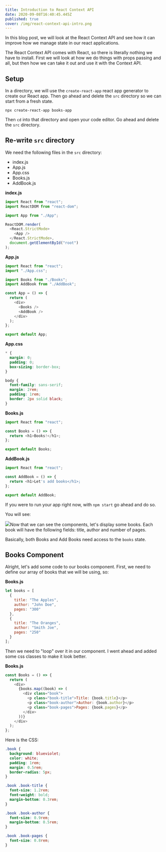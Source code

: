 ```yaml
---
title: Introduction to React Context API
date: 2020-09-08T16:40:45.445Z
published: true
cover: /img/react-context-api-intro.png
---
```

In this blog post, we will look at the React Context API and see how it can improve how we manage state in our react applications. 

The React Context API comes with React, so there is literally nothing we have to install. First we will look at how we do things with props passing and all, but then how we can take it out and use it with the Context API.

## Setup

In a directory, we will use the `create-react-app` react app generator to create our React app. Then go ahead and delete the `src` directory so we can start from a fresh state.

```
npx create-react-app books-app
```

Then `cd` into that directory and open your code editor. Go ahead and delete the `src` directory. 

## Re-write `src` directory

We need the following files in the `src` directory:

* index.js
* App.js
* App.css
* Books.js
* AddBook.js

**index.js**

```javascript
import React from "react";
import ReactDOM from "react-dom";

import App from "./App";

ReactDOM.render(
  <React.StrictMode>
    <App />
  </React.StrictMode>,
  document.getElementById("root")
);
```

**App.js**

```javascript
import React from "react";
import "./App.css";

import Books from "./Books";
import AddBook from "./AddBook";

const App = () => {
  return (
    <div>
      <Books />
      <AddBook />
    </div>
  );
};

export default App;
```

**App.css**

```css
* {
  margin: 0;
  padding: 0;
  box-sizing: border-box;
}

body {
  font-family: sans-serif;
  margin: 2rem;
  padding: 1rem;
  border: 2px solid black;
}

```

**Books.js**

```javascript
import React from "react";

const Books = () => {
  return <h1>Books!</h1>;
};

export default Books;
```

**AddBook.js**

```javascript
import React from "react";

const AddBook = () => {
  return <h1>Let's add books</h1>;
};

export default AddBook;
```

If you were to run your app right now, with `npm start` go ahead and do so. 

You will see:

![](https://i.imgur.com/7HdTBYX.png)Now that we can see the components, let's display some books. Each book will have the following fields: title, author and number of pages. 

Basically, both Books and Add Books need access to the `books` state. 

## Books Component
Alright, let's add some code to our books component. First, we need to define our array of books that we will be using, so:

**Books.js**
```javascript
let books = [
  {
    title: "The Apples",
    author: "John Doe",
    pages: "300"
  },
  {
    title: "The Oranges",
    author: "Smith Joe",
    pages: "250"
  }
];
```
Then we need to "loop" over it in our component. I went ahead and added some css classes to make it look better. 

**Books.js**
```javascript
const Books = () => {
  return (
    <div>
      {books.map((book) => (
        <div class="book">
          <p class="book-title">Title: {book.title}</p>
          <p class="book-author">Author: {book.author}</p>
          <p class="book-pages">Pages: {book.pages}</p>
        </div>
      ))}
    </div>
  );
};
```

Here is the CSS:
```css
.book {
  background: blueviolet;
  color: white;
  padding: 1rem;
  margin: 0.5rem;
  border-radius: 5px;
}

.book .book-title {
  font-size: 1.2rem;
  font-weight: bold;
  margin-bottom: 0.3rem;
}

.book .book-author {
  font-size: 0.9rem;
  margin-bottom: 0.5rem;
}

.book .book-pages {
  font-size: 0.8rem;
}

```